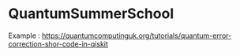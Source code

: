 # QuantumSummerSchool

Example : https://quantumcomputinguk.org/tutorials/quantum-error-correction-shor-code-in-qiskit
